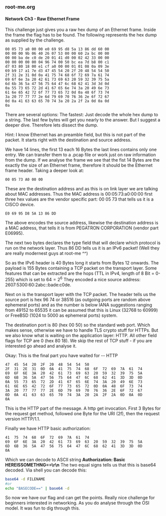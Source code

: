 ### root-me.org
#### Network Ch3 - Raw Ethernet Frame

This challenge just gives you a raw hex dump of an Ethernet frame. Inside the frame the flag has to be found. The following represents the hex dump as supplied by the challenge.

```hex
00 05 73 a0 00 00 e0 69 95 d8 5a 13 86 dd 60 00
00 00 00 9b 06 40 26 07 53 00 00 60 2a bc 00 00
00 00 ba de c0 de 20 01 41 d0 00 02 42 33 00 00
00 00 00 00 00 04 96 74 00 50 bc ea 7d b8 00 c1
d7 03 80 18 00 e1 cf a0 00 00 01 01 08 0a 09 3e
69 b9 17 a1 7e d3 47 45 54 20 2f 20 48 54 54 50
2f 31 2e 31 0d 0a 41 75 74 68 6f 72 69 7a 61 74
69 6f 6e 3a 20 42 61 73 69 63 20 59 32 39 75 5a
6d 6b 36 5a 47 56 75 64 47 6c 68 62 41 3d 3d 0d
0a 55 73 65 72 2d 41 67 65 6e 74 3a 20 49 6e 73
61 6e 65 42 72 6f 77 73 65 72 0d 0a 48 6f 73 74
3a 20 77 77 77 2e 6d 79 69 70 76 36 2e 6f 72 67
0d 0a 41 63 63 65 70 74 3a 20 2a 2f 2a 0d 0a 0d
0a 

```
There are several options: The fastest: Just decode the whole hex dump to a string. The last few bytes will get you nearly to the answer.
But I suggest a deeper dive. Therefore lets dissect the dump.

Hint: I know Ethernet has an preamble field, but this is not part of the packet. It starts right with the destination and source address.

We have 14 lines, the first 13 each 16 Bytes the last lines contains only one entry. We can transfer them to a .pcap file or work just on raw information from the dump.
If we analyse the frame we see that the fist 14 Bytes are the exactly the size of an Ethernet frame, therefore it should be the Ethernet frame header. Taking a deeper look at:

```hex
00 05 73 A0 00 00
```
These are the destination address and as this is on link layer we are talking about MAC addresses. Thus the MAC address is 00:05:73:a0:00:00 first three hex values are the vendor specific part: 00 05 73 that tells us it is a CISCO  device.

```hex
E0 69 95 D8 5A 13 86 DD
```
The above encodes the source address, likewise the destination address is a MAC address, that tells it is from PEGATRON CORPORATION (vendor part E06995).

The next two bytes declares the type field that will declare which protocol is run on the network layer. Thus 86 DD tells us it is an IPv6 packet! (Well they are really modernest guys at root-me ^^)

So as the IPv6 header is 40 Bytes long it starts from Bytes 12 onwards. The payload is 155 Bytes containing a TCP packet on the transport layer. Some features that can be extracted are the hops (TTL in IPv4, length of 8 Bit = 0-255) which is set to $64 = 2^6$ They encoded a nice source address: 2607:5300:60:2abc::bade:c0de.

Next on is the transport layer with the TCP packet. The header tells us the source port is hex 96 74 or 38516 (as outgoing ports are random above ephemeral ports) and as the number is below IANA suggestions ranging from 49152 to 65535 it can be assumed that this is Linux (32768 to 60999) or FreeBSD (1024 to 5000 as ephemeral ports) system.

The destination port is 80 (hex 00 50) so the standard web port. Which makes sense, otherwise we have to handle TLS crypto stuff for HTTPs. But we also know what is waiting on the application layer: HTTP. All other field flags for TCP are 0 (hex 80 18). We skip the rest of TCP stuff - if you are interested go ahead and analyse it.

Okay: This is the final part you have waited for -- HTTP
```hex
47 	45 	54 	20 	2F 	20 	48 	54 	54 	50
2F 	31 	2E 	31 	0D 	0A 	41 	75 	74 	68 	6F 	72 	69 	7A 	61 	74
69 	6F 	6E 	3A 	20 	42 	61 	73 	69 	63 	20 	59 	32 	39 	75 	5A
6D 	6B 	36 	5A 	47 	56 	75 	64 	47 	6C 	68 	62 	41 	3D 	3D 	0D
0A 	55 	73 	65 	72 	2D 	41 	67 	65 	6E 	74 	3A 	20 	49 	6E 	73
61 	6E 	65 	42 	72 	6F 	77 	73 	65 	72 	0D 	0A 	48 	6F 	73 	74
3A 	20 	77 	77 	77 	2E 	6D 	79 	69 	70 	76 	36 	2E 	6F 	72 	67
0D 	0A 	41 	63 	63 	65 	70 	74 	3A 	20 	2A 	2F 	2A 	0D 	0A 	0D
0A 	
```
This is the HTTP part of the message. A http get invocation. First 3 Bytes for the request get method, followed one Byte for the URI (2f), then the request version HTTP/1.1. 

Finally we have HTTP basic authorization:
```hex
41 	75 	74 	68 	6F 	72 	69 	7A 	61 	74
69 	6F 	6E 	3A 	20 	42 	61 	73 	69 	63 	20 	59 	32 	39 	75 	5A
6D 	6B 	36 	5A 	47 	56 	75 	64 	47 	6C 	68 	62 	41 	3D 	3D 	0D
0A
```
Which we can decode to ASCII string **Authorization: Basic HEREISSOMETHNG==\r\n** The two equal signs tells us that this is base64 decoded. Via shell you can decode this:
```bash
base64 -d FILENAME
#or
echo "BASECODE==" | base64 -d
```
So now we have our flag and can get the points.
Really nice challenge for beginners interested in networking. As you do analyse through the OSI model. It was fun to dig through this.
